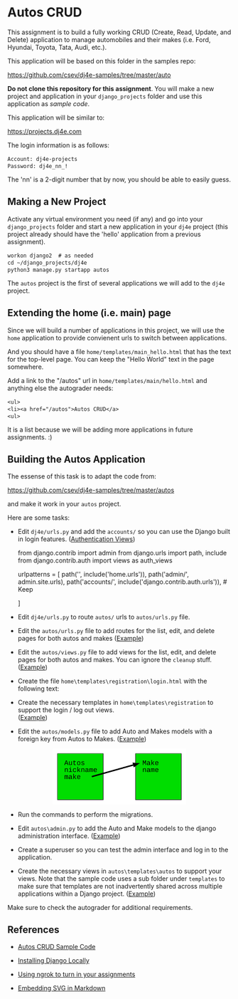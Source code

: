 Autos CRUD
==========

This assignment is to build a fully working CRUD (Create, Read, Update, and Delete)
application to manage automobiles and their makes (i.e. Ford, Hyundai, Toyota,
Tata, Audi, etc.).

This application will be based on this folder in the samples repo:

https://github.com/csev/dj4e-samples/tree/master/auto

**Do not clone this repository for this assignment**.  You will make a new
project and application in your `django_projects` folder and use this application
as *sample code*.

This application will be similar to:

https://projects.dj4e.com

The login information is as follows:

    Account: dj4e-projects
    Password: dj4e_nn_!

The 'nn' is a 2-digit number that by now, you should be able to easily guess.

Making a New Project
--------------------

Activate any virtual environment you need (if any) and go into your `django_projects` folder
and start a new application in your `dj4e` project (this project already should have the 'hello'
application from a previous assignment).

    workon django2  # as needed
    cd ~/django_projects/dj4e
    python3 manage.py startapp autos

The `autos` project is the first of several applications we will add to the `dj4e` project.

Extending the home (i.e. main) page
-----------------------------------

Since we will build a number of applications in this project, we will use the `home`
application to provide convienent urls to switch between applications. 

And you should have a file `home/templates/main_hello.html` that has the text for the top-level page.
You can keep the "Hello World" text in the page somewhere.

Add a link to the "/autos" url in `home/templates/main/hello.html` and anything else the autograder needs:

    <ul>
    <li><a href="/autos">Autos CRUD</a>
    <ul>

It is a list because we will be adding more applications in future assignments. :)

Building the Autos Application
------------------------------

The essense of this task is to adapt the code from:

https://github.com/csev/dj4e-samples/tree/master/autos

and make it work in your `autos` project.

Here are some tasks:

* Edit `dj4e/urls.py` and
add the `accounts/` so you can use the Django built in login features.
(<a href="https://docs.djangoproject.com/en/2.2/topics/auth/default/#module-django.contrib.auth.views" target="_blank">Authentication Views</a>)

    from django.contrib import admin
    from django.urls import path, include
    from django.contrib.auth import views as auth_views

    urlpatterns = [
        path('', include('home.urls')),
        path('admin/', admin.site.urls),
        path('accounts/', include('django.contrib.auth.urls')),  # Keep

    ]

* Edit `dj4e/urls.py` to route `autos/` urls to `autos/urls.py` file.

* Edit the `autos/urls.py` file to add routes for the list, edit, and delete pages for both autos and makes
(<a href="https://github.com/csev/dj4e-samples/blob/master/autos/urls.py" target="_blank">Example</a>)

* Edit the `autos/views.py` file to add views for the list, edit, and delete pages for both autos and makes.
You can ignore the `cleanup` stuff.
(<a href="https://github.com/csev/dj4e-samples/blob/master/autos/views.py" target="_blank">Example</a>)

* Create the file `home\templates\registration\login.html` with the following text:

* Create the necessary templates in `home\templates\registration` to support the login / log out views.  
(<a href="https://github.com/csev/dj4e-samples/blob/master/home/templates" target="_blank">Example</a>)

* Edit the `autos/models.py` file to add Auto and Makes models with a foreign key from Autos to Makes.
(<a href="https://github.com/csev/dj4e-samples/blob/master/autos/urls.py" target="_blank">Example</a>)

<img src="svg/auto_model.svg" alt="A data model diagram showing Autos and Makes" style="display: block; margin-left: auto; margin-right: auto;align: center; max-width: 300px;">

* Run the commands to perform the migrations.  

* Edit `autos\admin.py` to add the Auto and Make models to the django administration interface.
(<a href="https://github.com/csev/dj4e-samples/blob/master/autos/admin.py" target="_blank">Example</a>)

* Create a superuser so you can test the admin interface
and log in to the application.

* Create the necessary views in `autos\templates\autos` to support your views.
Note that the sample code uses a sub folder under `templates` to
make sure that templates are not inadvertently shared across multiple applications within a Django project.
(<a href="https://github.com/csev/dj4e-samples/blob/master/autos/templates" target="_blank">Example</a>)

Make sure to check the autograder for additional requirements.

References
----------

* <a href="https://github.com/csev/dj4e-samples/tree/master/autos" target="_blank">Autos CRUD Sample Code</a>

* <a href="dj_install.md" target="_blank">Installing Django Locally</a>

* <a href="../ngrok" target="_blank">Using ngrok to turn in your assignments</a>

* <a href="https://stackoverflow.com/questions/13808020/include-an-svg-hosted-on-github-in-markdown" target="_blank">Embedding SVG in Markdown</a>
